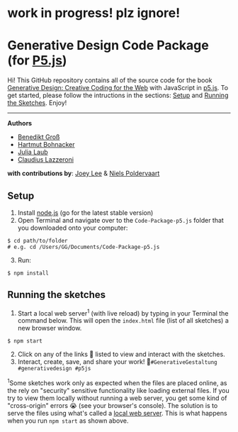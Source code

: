 # work in progress! plz ignore!


Generative Design Code Package (for [P5.js](https://p5js.org/))
==================
Hi! This GitHub repository contains all of the source code for the book [Generative Design: Creative Coding for the Web](http://www.generative-gestaltung.de) with JavaScript in [p5.js](https://p5js.org/). To get started, please follow the intructions in the sections: [Setup](#Setup) and [Running the Sketches](#Running-the-sketches). Enjoy!

***

**Authors**

- [Benedikt Groß](http://benedikt-gross.de/)
- [Hartmut Bohnacker](https://www.hartmut-bohnacker.de)
- [Julia Laub](http://www.onformative.com/)
- [Claudius Lazzeroni](http://www.lazzeroni.de/)

**with contributions by**: [Joey Lee](http://jk-lee.com/) & [Niels Poldervaart](http://nielspoldervaart.nl/)


Setup
-----
1. Install [node.js](https://nodejs.org) (go for the latest stable version)
2. Open Terminal and navigate over to the `Code-Package-p5.js` folder that you downloaded onto your computer:

 ```
 $ cd path/to/folder
 # e.g. cd /Users/GG/Documents/Code-Package-p5.js
 ```

3. Run:

  ```
  $ npm install
  ```

Running the sketches
--------------------
1. Start a local web server<sup>1</sup> (with live reload) by typing in your Terminal the command below. This will open the `index.html` file (list of all sketches) a new browser window.

  ```
  $ npm start
  ```

2. Click on any of the links 🔗 listed to view and interact with the sketches.
3. Interact, create, save, and share your work! 🌈`#GenerativeGestaltung #generativedesign #p5js`


<sup>1</sup>Some sketches work only as expected when the files are placed online, as the rely on "security" sensitive functionality like loading external files. If you try to view them locally without running a web server, you get some kind of "cross-origin" errors 😭 (see your browser's console). The solution is to serve the files using what's called a [local web server](https://github.com/processing/p5.js/wiki/Local-server). This is what happens when you run `npm start` as shown above.
